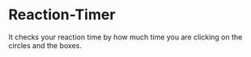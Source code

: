 # Reaction-Timer
It checks your reaction time by how much time you are clicking on the circles and the boxes.
